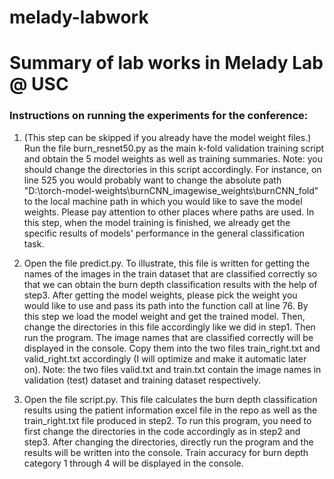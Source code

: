 # melady-labwork
# Summary of lab works in Melady Lab @ USC

### Instructions on running the experiments for the conference:

1. (This step can be skipped if you already have the model weight files.) Run the file burn_resnet50.py as the main k-fold validation training script and obtain the 5 model weights as well as training summaries. Note: you should change the directories in this script accordingly. For instance, on line 525 you would probably want to change the absolute path "D:\\torch-model-weights\\burnCNN_imagewise_weights\\burnCNN_fold" to the local machine path in which you would like to save the model weights. Please pay attention to other places where paths are used. In this step, when the model training is finished, we already get the specific results of models' performance in the general classification task.

2. Open the file predict.py. To illustrate, this file is written for getting the names of the images in the train dataset that are classified correctly so that we can obtain the burn depth classification results with the help of step3. After getting the model weights, please pick the weight you would like to use and pass its path into the function call at line 76. By this step we load the model weight and get the trained model. Then, change the directories in this file accordingly like we did in step1. Then run the program. The image names that are classified correctly will be displayed in the console. Copy them into the two files train_right.txt and valid_right.txt accordingly (I will optimize and make it automatic later on). Note: the two files valid.txt and train.txt contain the image names in validation (test) dataset and training dataset respectively. 

3. Open the file script.py. This file calculates the burn depth classification results using the patient information excel file in the repo as well as the train_right.txt file produced in step2. To run this program, you need to first change the directories in the code accordingly as in step2 and step3. After changing the directories, directly run the program and the results will be written into the console. Train accuracy for burn depth category 1 through 4 will be displayed in the console. 
